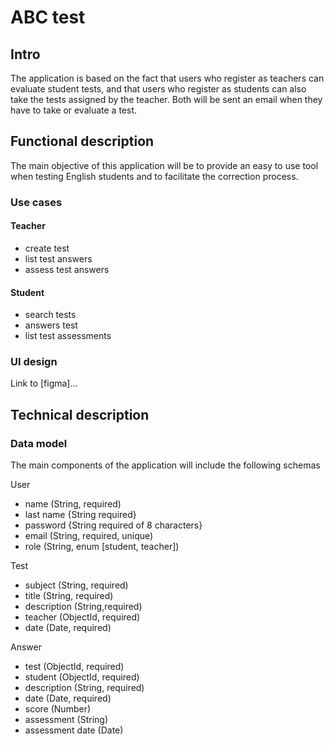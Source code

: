 # ABC test

## Intro
The application is based on the fact that users who register as teachers can evaluate student tests, and that users who register as students can also take the tests assigned by the teacher.
Both will be sent an email when they have to take or evaluate a test. 

## Functional description
The main objective of this application will be to provide an easy to use tool when testing English students and to facilitate the correction process. 

### Use cases
#### Teacher 
- create test
- list test answers
- assess test answers
#### Student
- search tests
- answers test
- list test assessments



### UI design
Link to [figma]...

## Technical description

### Data model

The main components of the application will include the following schemas

User
- name (String, required)
- last name {String required}
- password {String required of 8 characters}
- email (String, required, unique)
- role (String, enum [student, teacher])

Test
- subject (String, required)
- title (String, required)
- description (String,required)
- teacher  (ObjectId, required)
- date  (Date, required)

Answer
- test (ObjectId, required)
- student (ObjectId, required)
- description (String, required)
- date (Date, required)
- score (Number)
- assessment (String)
- assessment date (Date)

 

